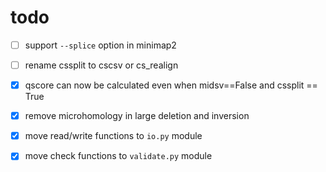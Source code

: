 # todo

- [ ] support `--splice` option in minimap2
- [ ] rename cssplit to cscsv or cs_realign


- [x] qscore can now be calculated even when midsv==False and cssplit == True
- [x] remove microhomology in large deletion and inversion
- [x] move read/write functions to `io.py` module
- [x] move check functions to `validate.py` module
